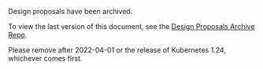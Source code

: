 Design proposals have been archived.

To view the last version of this document, see the [Design Proposals Archive Repo](https://github.com/kubernetes/design-proposals-archive/).


Please remove after 2022-04-01 or the release of Kubernetes 1.24, whichever comes first.
